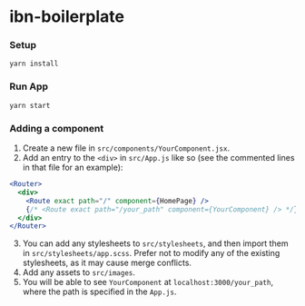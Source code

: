 # ibn-boilerplate

### Setup

```
yarn install
```

### Run App

```
yarn start
```

### Adding a component

1. Create a new file in `src/components/YourComponent.jsx`.
2. Add an entry to the `<div>` in `src/App.js` like so (see the commented lines in that file for an example):

```jsx
<Router>
  <div>
    <Route exact path="/" component={HomePage} />
    {/* <Route exact path="/your_path" component={YourComponent} /> */}
  </div>
</Router>
```

3. You can add any stylesheets to `src/stylesheets`, and then import them in `src/stylesheets/app.scss`. Prefer not to modify any of the existing stylesheets, as it may cause merge conflicts.
4. Add any assets to `src/images`.
5. You will be able to see `YourComponent` at `localhost:3000/your_path`, where the path is specified in the `App.js`.
